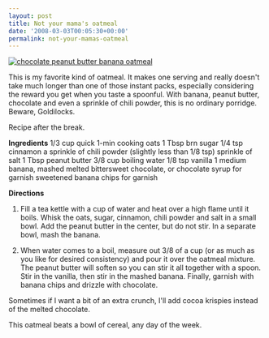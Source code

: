 ```yaml
---
layout: post
title: Not your mama's oatmeal
date: '2008-03-03T00:05:30+00:00'
permalink: not-your-mamas-oatmeal
---
```

<a href="http://www.flickr.com/photos/kstar810/2285981152/"><img src="http://farm4.static.flickr.com/3239/2285981152_4ef2d9565b.jpg?v=0" alt="chocolate peanut butter banana oatmeal" /></a>

This is my favorite kind of oatmeal. It makes one serving and really doesn't take much longer than one of those instant packs, especially considering the reward you get when you taste a spoonful. With banana, peanut butter, chocolate and even a sprinkle of chili powder, this is no ordinary porridge. Beware, Goldilocks.

Recipe after the break.

<!--more-->
 
<strong>Ingredients</strong>
1/3 cup quick 1-min cooking oats 
1 Tbsp brn sugar
1/4 tsp cinnamon
a sprinkle of chili powder (slightly less than 1/8 tsp)
sprinkle of salt
1 Tbsp peanut butter
3/8 cup boiling water
1/8 tsp vanilla
1 medium banana, mashed
melted bittersweet chocolate, or chocolate syrup for garnish
sweetened banana chips for garnish

<strong>Directions</strong>
1. Fill a tea kettle with a cup of water and heat over a high flame until it boils. Whisk the oats, sugar, cinnamon, chili powder and salt in a small bowl. Add the peanut butter in the center, but do not stir. In a separate bowl, mash the banana.

2. When water comes to a boil, measure out 3/8 of a cup (or as much as you like for desired consistency) and pour it over the oatmeal mixture. The peanut butter will soften so you can stir it all together with a spoon. Stir in the vanilla, then stir in the mashed banana. Finally, garnish with banana chips and drizzle with chocolate. 

Sometimes if I want a bit of an extra crunch, I'll add cocoa krispies instead of the melted chocolate. 

This oatmeal beats a bowl of cereal, any day of the week.
